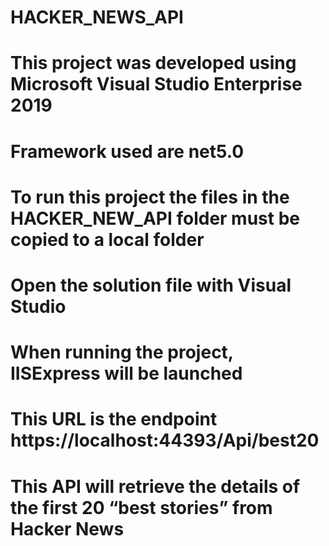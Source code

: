 # HACKER_NEWS_API
# This project was developed using Microsoft Visual Studio Enterprise 2019
# Framework used are net5.0
# To run this project the files in the HACKER_NEW_API folder must be copied to a local folder
# Open the solution file with Visual Studio
# When running the project, IISExpress will be launched
# This URL is the endpoint https://localhost:44393/Api/best20
# This API will retrieve the details of the first 20 “best stories” from Hacker News

